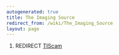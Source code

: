 ```yaml
---
autogenerated: true
title: The Imaging Source
redirect_from: /wiki/The_Imaging_Source
layout: page
---
```


1.  REDIRECT [TIScam](TIScam)
